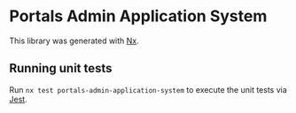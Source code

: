 <!-- gitbook-ignore -->

# Portals Admin Application System

This library was generated with [Nx](https://nx.dev).

## Running unit tests

Run `nx test portals-admin-application-system` to execute the unit tests via [Jest](https://jestjs.io).
